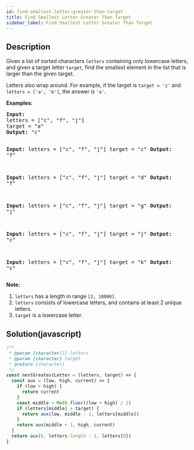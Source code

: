 ```yaml
---
id: find-smallest-letter-greater-than-target
title: Find Smallest Letter Greater Than Target
sidebar_label: Find Smallest Letter Greater Than Target
---
```

## Description
<div class="description">
<p>
Given a list of sorted characters <code>letters</code> containing only lowercase letters, and given a target letter <code>target</code>, find the smallest element in the list that is larger than the given target.
</p><p>
Letters also wrap around.  For example, if the target is <code>target = 'z'</code> and <code>letters = ['a', 'b']</code>, the answer is <code>'a'</code>.
</p>

<p><b>Examples:</b><br />
<pre>
<b>Input:</b>
letters = ["c", "f", "j"]
target = "a"
<b>Output:</b> "c"

<b>Input:</b>
letters = ["c", "f", "j"]
target = "c"
<b>Output:</b> "f"

<b>Input:</b>
letters = ["c", "f", "j"]
target = "d"
<b>Output:</b> "f"

<b>Input:</b>
letters = ["c", "f", "j"]
target = "g"
<b>Output:</b> "j"

<b>Input:</b>
letters = ["c", "f", "j"]
target = "j"
<b>Output:</b> "c"

<b>Input:</b>
letters = ["c", "f", "j"]
target = "k"
<b>Output:</b> "c"
</pre>
</p>

<p><b>Note:</b><br>
<ol>
<li><code>letters</code> has a length in range <code>[2, 10000]</code>.</li>
<li><code>letters</code> consists of lowercase letters, and contains at least 2 unique letters.</li>
<li><code>target</code> is a lowercase letter.</li>
</ol>
</p>
</div>

## Solution(javascript)
```javascript
/**
 * @param {character[]} letters
 * @param {character} target
 * @return {character}
 */
const nextGreatestLetter = (letters, target) => {
  const aux = (low, high, current) => {
    if (low > high) {
      return current
    }
    const middle = Math.floor((low + high) / 2)
    if (letters[middle] > target) {
      return aux(low, middle - 1, letters[middle])
    }
    return aux(middle + 1, high, current)
  }
  return aux(0, letters.length - 1, letters[0]) 
}
```